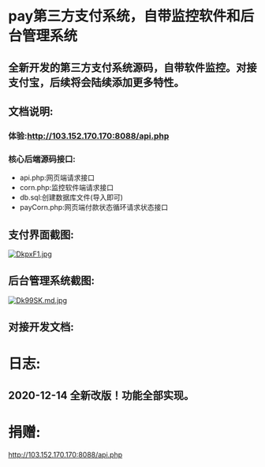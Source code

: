 #  pay第三方支付系统，自带监控软件和后台管理系统
## 全新开发的第三方支付系统源码，自带软件监控。对接支付宝，后续将会陆续添加更多特性。
## 文档说明:
### 体验:http://103.152.170.170:8088/api.php
### 核心后端源码接口:
* api.php:网页端请求接口
* corn.php:监控软件端请求接口
* db.sql:创建数据库文件(导入即可)
* payCorn.php:网页端付款状态循环请求状态接口
## 支付界面截图:
[![DkpxF1.jpg](https://s3.ax1x.com/2020/11/16/DkpxF1.jpg)](https://imgchr.com/i/DkpxF1)
## 后台管理系统截图:
[![Dk99SK.md.jpg](https://s3.ax1x.com/2020/11/16/Dk99SK.md.jpg)](https://imgchr.com/i/Dk99SK)
## 对接开发文档:

# 日志:
## 2020-12-14 全新改版！功能全部实现。


# 捐赠:
http://103.152.170.170:8088/api.php
